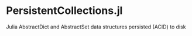 # PersistentCollections.jl
Julia AbstractDict and AbstractSet data structures persisted (ACID) to disk
